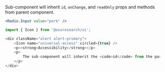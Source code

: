 
Sub-component will inherit `id`, `onChange`, and `readOnly` props and methods from parent component.

```jsx static
<Radio.Input value="pork" />
```

```js noeditor
import { Icon } from '@osuresearch/ui';

<div className="alert alert-primary">
    <Icon name="universal-access" circled={true} />
    <p><strong>Accessibility</strong></p>
    <p>
        The sub-component will inherit the <code>id</code> from the parent component and will be automatically associated with the <code>Radio.Label</code>.
    </p>
</div>
```